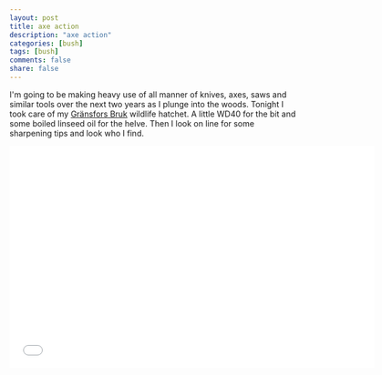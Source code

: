 ```yaml
---
layout: post
title: axe action
description: "axe action"
categories: [bush]
tags: [bush]
comments: false
share: false
---
```


I'm going to be making heavy use of all manner of knives, axes, saws and similar tools over the next two years as I plunge into the woods. Tonight I took care of my [Gränsfors Bruk](http://www.gransforsbruk.com/en/) wildlife hatchet. A little WD40 for the bit and some boiled linseed oil for the helve. Then I look on line for some sharpening tips and look
who I find.

<iframe width="640" height="390" src="//www.youtube.com/embed/CKpsFLNvTD4" frameborder="0"> </iframe>